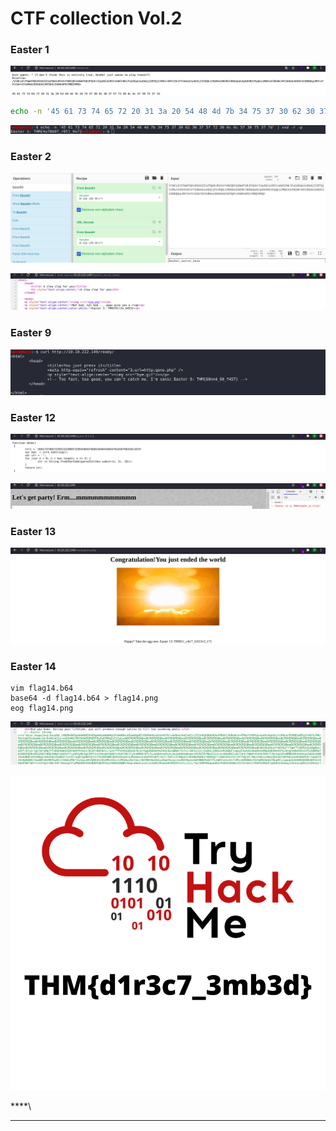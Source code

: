 # CTF collection Vol.2

### **Easter 1**

![](<../../.gitbook/assets/Screenshot from 2020-09-25 17-03-03.png>)

```bash
echo -n '45 61 73 74 65 72 20 31 3a 20 54 48 4d 7b 34 75 37 30 62 30 37 5f 72 30 6c 6c 5f 30 75 37 7d' | xxd -r -p
```

![](<../../.gitbook/assets/Screenshot from 2020-09-25 17-07-21.png>)

### **Easter 2**

![](<../../.gitbook/assets/Screenshot from 2020-09-25 17-09-31.png>)

![](<../../.gitbook/assets/Screenshot from 2020-09-25 17-10-34.png>)

### **Easter 9**

![](<../../.gitbook/assets/Screenshot from 2020-09-25 17-23-07.png>)

### **Easter 12**

![](<../../.gitbook/assets/Screenshot from 2020-09-25 17-14-37.png>)

![](<../../.gitbook/assets/Screenshot from 2020-09-25 17-15-44.png>)

### **Easter 13**

![](<../../.gitbook/assets/Screenshot from 2020-09-25 16-54-58.png>)

### **Easter 14**

```
vim flag14.b64
base64 -d flag14.b64 > flag14.png
eog flag14.png
```

![](<../../.gitbook/assets/Screenshot from 2020-09-25 16-59-46.png>)

![](../../.gitbook/assets/flag14.png)

****\
****
